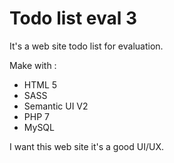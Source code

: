 # Todo list eval 3

It's a web site todo list for evaluation.

Make with :
- HTML 5
- SASS
- Semantic UI V2
- PHP 7
- MySQL

I want this web site it's a good UI/UX.
